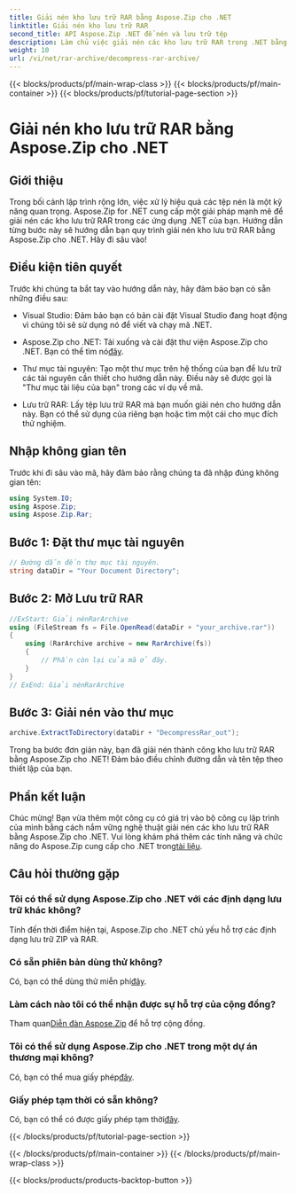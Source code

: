 ```yaml
---
title: Giải nén kho lưu trữ RAR bằng Aspose.Zip cho .NET
linktitle: Giải nén kho lưu trữ RAR
second_title: API Aspose.Zip .NET để nén và lưu trữ tệp
description: Làm chủ việc giải nén các kho lưu trữ RAR trong .NET bằng Aspose.Zip. Hướng dẫn từng bước để xử lý tập tin hiệu quả. Tải ngay!
weight: 10
url: /vi/net/rar-archive/decompress-rar-archive/
---
```


{{< blocks/products/pf/main-wrap-class >}}
{{< blocks/products/pf/main-container >}}
{{< blocks/products/pf/tutorial-page-section >}}

# Giải nén kho lưu trữ RAR bằng Aspose.Zip cho .NET


## Giới thiệu

Trong bối cảnh lập trình rộng lớn, việc xử lý hiệu quả các tệp nén là một kỹ năng quan trọng. Aspose.Zip for .NET cung cấp một giải pháp mạnh mẽ để giải nén các kho lưu trữ RAR trong các ứng dụng .NET của bạn. Hướng dẫn từng bước này sẽ hướng dẫn bạn quy trình giải nén kho lưu trữ RAR bằng Aspose.Zip cho .NET. Hãy đi sâu vào!

## Điều kiện tiên quyết

Trước khi chúng ta bắt tay vào hướng dẫn này, hãy đảm bảo bạn có sẵn những điều sau:

- Visual Studio: Đảm bảo bạn có bản cài đặt Visual Studio đang hoạt động vì chúng tôi sẽ sử dụng nó để viết và chạy mã .NET.

-  Aspose.Zip cho .NET: Tải xuống và cài đặt thư viện Aspose.Zip cho .NET. Bạn có thể tìm nó[đây](https://releases.aspose.com/zip/net/).

- Thư mục tài nguyên: Tạo một thư mục trên hệ thống của bạn để lưu trữ các tài nguyên cần thiết cho hướng dẫn này. Điều này sẽ được gọi là "Thư mục tài liệu của bạn" trong các ví dụ về mã.

- Lưu trữ RAR: Lấy tệp lưu trữ RAR mà bạn muốn giải nén cho hướng dẫn này. Bạn có thể sử dụng của riêng bạn hoặc tìm một cái cho mục đích thử nghiệm.

## Nhập không gian tên

Trước khi đi sâu vào mã, hãy đảm bảo rằng chúng ta đã nhập đúng không gian tên:

```csharp
using System.IO;
using Aspose.Zip;
using Aspose.Zip.Rar;
```

## Bước 1: Đặt thư mục tài nguyên

```csharp
// Đường dẫn đến thư mục tài nguyên.
string dataDir = "Your Document Directory";
```

## Bước 2: Mở Lưu trữ RAR

```csharp
//ExStart: Giải nénRarArchive
using (FileStream fs = File.OpenRead(dataDir + "your_archive.rar"))
{
    using (RarArchive archive = new RarArchive(fs))
    {
        // Phần còn lại của mã ở đây.
    }
}
// ExEnd: Giải nénRarArchive
```

## Bước 3: Giải nén vào thư mục

```csharp
archive.ExtractToDirectory(dataDir + "DecompressRar_out");
```

Trong ba bước đơn giản này, bạn đã giải nén thành công kho lưu trữ RAR bằng Aspose.Zip cho .NET! Đảm bảo điều chỉnh đường dẫn và tên tệp theo thiết lập của bạn.

## Phần kết luận

 Chúc mừng! Bạn vừa thêm một công cụ có giá trị vào bộ công cụ lập trình của mình bằng cách nắm vững nghệ thuật giải nén các kho lưu trữ RAR bằng Aspose.Zip cho .NET. Vui lòng khám phá thêm các tính năng và chức năng do Aspose.Zip cung cấp cho .NET trong[tài liệu](https://reference.aspose.com/zip/net/).

## Câu hỏi thường gặp

### Tôi có thể sử dụng Aspose.Zip cho .NET với các định dạng lưu trữ khác không?
Tính đến thời điểm hiện tại, Aspose.Zip cho .NET chủ yếu hỗ trợ các định dạng lưu trữ ZIP và RAR.

### Có sẵn phiên bản dùng thử không?
 Có, bạn có thể dùng thử miễn phí[đây](https://releases.aspose.com/).

### Làm cách nào tôi có thể nhận được sự hỗ trợ của cộng đồng?
 Tham quan[Diễn đàn Aspose.Zip](https://forum.aspose.com/c/zip/37) để hỗ trợ cộng đồng.

### Tôi có thể sử dụng Aspose.Zip cho .NET trong một dự án thương mại không?
 Có, bạn có thể mua giấy phép[đây](https://purchase.aspose.com/buy).

### Giấy phép tạm thời có sẵn không?
 Có, bạn có thể có được giấy phép tạm thời[đây](https://purchase.aspose.com/temporary-license/).

{{< /blocks/products/pf/tutorial-page-section >}}

{{< /blocks/products/pf/main-container >}}
{{< /blocks/products/pf/main-wrap-class >}}

{{< blocks/products/products-backtop-button >}}

